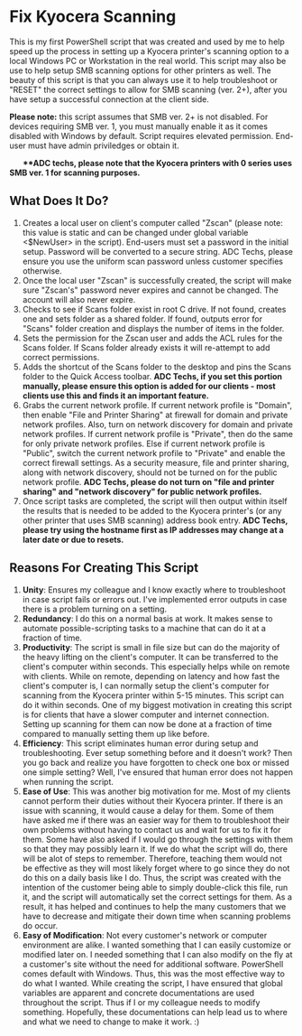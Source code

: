# Fix Kyocera Scanning
This is my first PowerShell script that was created and used by me to help speed up the process in setting up a Kyocera printer's scanning option to a local Windows PC or Workstation in the real world. This script may also be use to help setup SMB scanning options for other printers as well. The beauty of this script is that you can always use it to help troubleshoot or "RESET" the correct settings to allow for SMB scanning (ver. 2+), after you have setup a successful connection at the client side. 

<b>Please note:</b> this script assumes that SMB ver. 2+ is not disabled. For devices requiring SMB ver. 1, you must manually enable it as it comes disabled with Windows by default. Script requires elevated permission. End-user must have admin priviledges or obtain it. 

&nbsp; &nbsp; &nbsp; <b>**ADC techs, please note that the Kyocera printers with 0 series uses SMB ver. 1 for scanning purposes.</b>

## What Does It Do?
1. Creates a local user on client's computer called "Zscan" (please note: this value is static and can be changed under global variable <$NewUser> in the script). End-users must set a password in the initial setup. Password will be converted to a secure string. ADC Techs, please ensure you use the uniform scan password unless customer specifies otherwise. 
2. Once the local user "Zscan" is successfully created, the script will make sure "Zscan's" password never expires and cannot be changed. The account will also never expire.
3. Checks to see if Scans folder exist in root C drive. If not found, creates one and sets folder as a shared folder. If found, outputs error for "Scans" folder creation and displays the number of items in the folder. 
4. Sets the permission for the Zscan user and adds the ACL rules for the Scans folder. If Scans folder already exists it will re-attempt to add correct permissions. 
5. Adds the shortcut of the Scans folder to the desktop and pins the Scans folder to the Quick Access toolbar. 
**ADC Techs, if you set this portion manually, please ensure this option is added for our clients - most clients use this and finds it an important feature.** 
6. Grabs the current network profile. If current network profile is "Domain", then enable "File and Printer Sharing" at firewall for domain and private network profiles. Also, turn on network discovery for domain and private network profiles. If current network profile is "Private", then do the same for only private network profiles. Else if current network profile is "Public", switch the current network profile to "Private" and enable the correct firewall settings. As a security measure, file and printer sharing, along with network discovery, should not be turned on for the public network profile. 
**ADC Techs, please do not turn on "file and printer sharing" and "network discovery" for public network profiles.**
7. Once script tasks are completed, the script will then output within itself the results that is needed to be added to the Kyocera printer's (or any other printer that uses SMB scanning) address book entry. 
**ADC Techs, please try using the hostname first as IP addresses may change at a later date or due to resets.**

## Reasons For Creating This Script
1. <b>Unity</b>: Ensures my colleague and I know exactly where to troubleshoot in case script fails or errors out. I've implemented error outputs in case there is a problem turning on a setting. 
2. <b>Redundancy</b>: I do this on a normal basis at work. It makes sense to automate possible-scripting tasks to a machine that can do it at a fraction of time.    
3. <b>Productivity</b>: The script is small in file size but can do the majority of the heavy lifting on the client's computer. It can be transferred to the client's computer within seconds. This especially helps while on remote with clients.  While on remote, depending on latency and how fast the client's computer is, I can normally setup the client's computer for scanning from the Kyocera printer within 5-15 minutes. This script can do it within seconds. One of my biggest motivation in creating this script is for clients that have a slower computer and internet connection. Setting up scanning for them can now be done at a fraction of time compared to manually setting them up like before.  
4. <b>Efficiency</b>: This script eliminates human error during setup and troubleshooting. Ever setup something before and it doesn't work? Then you go back and realize you have forgotten to check one box or missed one simple setting? Well, I've ensured that human error does not happen when running the script. 
5. <b>Ease of Use</b>: This was another big motivation for me. Most of my clients cannot perform their duties without their Kyocera printer. If there is an issue with scanning, it would cause a delay for them. Some of them have asked me if there was an easier way for them to troubleshoot their own problems without having to contact us and wait for us to fix it for them. Some have also asked if I would go through the settings with them so that they may possibly learn it. If we do what the script will do, there will be alot of steps to remember. Therefore, teaching them would not be effective as they will most likely forget where to go since they do not do this on a daily basis like I do. Thus, the script was created with the intention of the customer being able to simply double-click this file, run it, and the script will automatically set the correct settings for them. As a result, it has helped and continues to help the many customers that we have to decrease and mitigate their down time when scanning problems do occur. 
6. <b>Easy of Modification</b>: Not every customer's network or computer environment are alike. I wanted something that I can easily customize or modified later on. I needed something that I can also modify on the fly at a customer's site without the need for additional software. PowerShell comes default with Windows. Thus, this was the most effective way to do what I wanted. While creating the script, I have ensured that global variables are apparent and concrete documentations are used throughout the script. Thus if I or my colleague needs to modify something. Hopefully, these documentations can help lead us to where and what we need to change to make it work. :)
